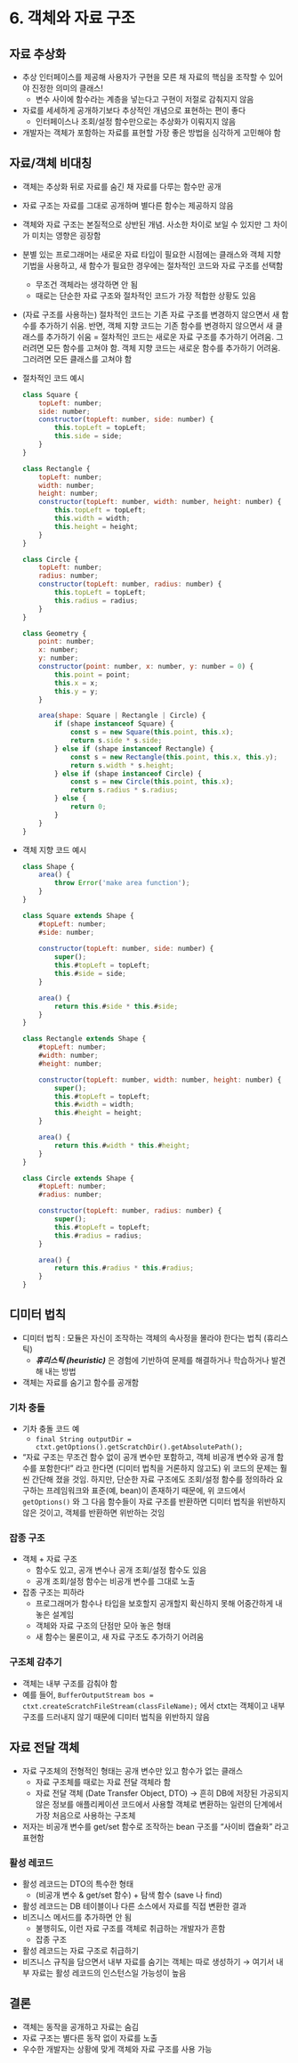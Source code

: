 # 6. 객체와 자료 구조

## 자료 추상화

- 추상 인터페이스를 제공해 사용자가 구현을 모른 채 자료의 핵심을 조작할 수 있어야 진정한 의미의 클래스!
    - 변수 사이에 함수라는 계층을 넣는다고 구현이 저절로 감춰지지 않음
- 자료를 세세하게 공개하기보다 추상적인 개념으로 표현하는 편이 좋다
    - 인터페이스나 조회/설정 함수만으로는 추상화가 이뤄지지 않음
- 개발자는 객체가 포함하는 자료를 표현할 가장 좋은 방법을 심각하게 고민해야 함

## 자료/객체 비대칭

- 객체는 추상화 뒤로 자료를 숨긴 채 자료를 다루는 함수만 공개
- 자료 구조는 자료를 그대로 공개하며 별다른 함수는 제공하지 않음
- 객체와 자료 구조는 본질적으로 상반된 개념. 사소한 차이로 보일 수 있지만 그 차이가 미치는 영향은 굉장함
- 분별 있는 프로그래머는 새로운 자료 타입이 필요한 시점에는 클래스와 객체 지향 기법을 사용하고, 새 함수가 필요한 경우에는 절차적인 코드와 자료 구조를 선택함
    - 무조건 객체라는 생각하면 안 됨
    - 때로는 단순한 자료 구조와 절차적인 코드가 가장 적합한 상황도 있음
- (자료 구조를 사용하는) 절차적인 코드는 기존 자료 구조를 변경하지 않으면서 새 함수를 추가하기 쉬움. 반면, 객체 지향 코드는 기존 함수를 변경하지 않으면서 새 클래스를 추가하기 쉬움
= 절차적인 코드는 새로운 자료 구조를 추가하기 어려움. 그러려면 모든 함수를 고쳐야 함. 객체 지향 코드는 새로운 함수를 추가하기 어려움. 그러려면 모든 클래스를 고쳐야 함
- 절차적인 코드 예시
    
    ```jsx
    class Square {
        topLeft: number;
        side: number;
        constructor(topLeft: number, side: number) {
            this.topLeft = topLeft;
            this.side = side;
        }
    }
    
    class Rectangle {
        topLeft: number;
        width: number;
        height: number;
        constructor(topLeft: number, width: number, height: number) {
            this.topLeft = topLeft;
            this.width = width;
            this.height = height;
        }
    }
    
    class Circle {
        topLeft: number;
        radius: number;
        constructor(topLeft: number, radius: number) {
            this.topLeft = topLeft;
            this.radius = radius;
        }
    }
    
    class Geometry {
        point: number;
        x: number;
        y: number;
        constructor(point: number, x: number, y: number = 0) {
            this.point = point;
            this.x = x;
            this.y = y;
        }
    
        area(shape: Square | Rectangle | Circle) {
            if (shape instanceof Square) {
                const s = new Square(this.point, this.x);
                return s.side * s.side;
            } else if (shape instanceof Rectangle) {
                const s = new Rectangle(this.point, this.x, this.y);
                return s.width * s.height;
            } else if (shape instanceof Circle) {
                const s = new Circle(this.point, this.x);
                return s.radius * s.radius;
            } else {
                return 0;
            }
        }
    }
    ```
    
- 객체 지향 코드 예시
    
    ```jsx
    class Shape {
        area() {
            throw Error('make area function');
        }
    }
    
    class Square extends Shape {
        #topLeft: number;
        #side: number;
        
        constructor(topLeft: number, side: number) {
            super();
            this.#topLeft = topLeft;
            this.#side = side;
        }
    
        area() {
            return this.#side * this.#side;
        }
    }
    
    class Rectangle extends Shape {
        #topLeft: number;
        #width: number;
        #height: number;
    
        constructor(topLeft: number, width: number, height: number) {
            super();
            this.#topLeft = topLeft;
            this.#width = width;
            this.#height = height;
        }
    
        area() {
            return this.#width * this.#height;
        }
    }
    
    class Circle extends Shape {
        #topLeft: number;
        #radius: number;
    
        constructor(topLeft: number, radius: number) {
            super();
            this.#topLeft = topLeft;
            this.#radius = radius;
        }
    
        area() {
            return this.#radius * this.#radius;
        }
    }
    ```
    

## 디미터 법칙

- 디미터 법칙 : 모듈은 자신이 조작하는 객체의 속사정을 몰라야 한다는 법칙 (휴리스틱)
    - ***휴리스틱 (heuristic)*** 은 경험에 기반하여 문제를 해결하거나 학습하거나 발견해 내는 방법
- 객체는 자료를 숨기고 함수를 공개함

### 기차 충돌

- 기차 충돌 코드 예
    - `final String outputDir = ctxt.getOptions().getScratchDir().getAbsolutePath();`
- “자료 구조는 무조건 함수 없이 공개 변수만 포함하고, 객체 비공개 변수와 공개 함수를 포함한다!” 라고 한다면 (디미터 법칙을 거론하지 않고도) 위 코드의 문제는 훨씬 간단해 졌을 것임. 
하지만, 단순한 자료 구조에도 조회/설정 함수를 정의하라 요구하는 프레임워크와 표준(예, bean)이 존재하기 때문에, 위 코드에서 `getOptions()` 와 그 다음 함수들이 자료 구조를 반환하면 디미터 법칙을 위반하지 않은 것이고, 객체를 반환하면 위반하는 것임

### 잡종 구조

- 객체 + 자료 구조
    - 함수도 있고, 공개 변수나 공개 조회/설정 함수도 있음
    - 공개 조회/설정 함수는 비공개 변수를 그대로 노출
- 잡종 구조는 피하라
    - 프로그래머가 함수나 타입을 보호할지 공개할지 확신하지 못해 어중간하게 내놓은 설계임
    - 객체와 자료 구조의 단점만 모아 놓은 형태
    - 새 함수는 물론이고, 새 자료 구조도 추가하기 어려움

### 구조체 감추기

- 객체는 내부 구조를 감춰야 함
- 예를 들어, `BufferOutputStream bos = ctxt.createScratchFileStream(classFileName);` 에서 ctxt는 객체이고 내부 구조를 드러내지 않기 때문에 디미터 법칙을 위반하지 않음

## 자료 전달 객체

- 자료 구조체의 전형적인 형태는 공개 변수만 있고 함수가 없는 클래스
    - 자료 구조체를 때로는 자료 전달 객체라 함
    - 자료 전달 객체 (Date Transfer Object, DTO) → 흔히 DB에 저장된 가공되지 않은 정보를 애플리케이션 코드에서 사용할 객체로 변환하는 일련의 단계에서 가장 처음으로 사용하는 구조체
- 저자는 비공개 변수를 get/set 함수로 조작하는 bean 구조를 “사이비 캡슐화” 라고 표현함

### 활성 레코드

- 활성 레코드는 DTO의 특수한 형태
    - (비공개 변수 & get/set 함수) + 탐색 함수 (save 나 find)
- 활성 레코드는 DB 테이블이나 다른 소스에서 자료를 직접 변환한 결과
- 비즈니스 메서드를 추가하면 안 됨
    - 불행히도, 이런 자료 구조를 객체로 취급하는 개발자가 흔함
    - 잡종 구조
- 활성 레코드는 자료 구조로 취급하기
- 비즈니스 규칙을 담으면서 내부 자료를 숨기는 객체는 따로 생성하기 → 여기서 내부 자료는 활성 레코드의 인스턴스일 가능성이 높음

## 결론

- 객체는 동작을 공개하고 자료는 숨김
- 자료 구조는 별다른 동작 없이 자료를 노출
- 우수한 개발자는 상황에 맞게 객체와 자료 구조를 사용 가능
